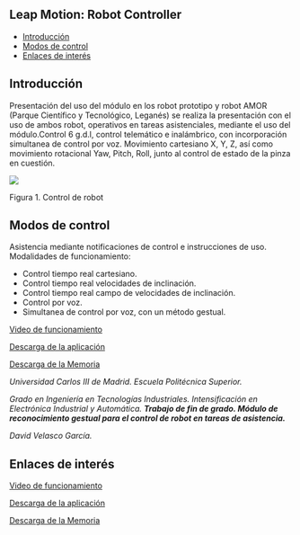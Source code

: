 ## Leap Motion: Robot Controller

- [Introducción](#introducción)
- [Modos de control](#modos-de-control)
- [Enlaces de interés](#enlaces-de-interés)

## Introducción

Presentación del uso del módulo en los robot prototipo y robot AMOR (Parque Científico y Tecnológico, Leganés) se realiza la presentación con el uso de ambos robot, operativos en tareas asistenciales, mediante el uso del módulo.Control 6 g.d.l, control telemático e inalámbrico, con incorporación simultanea de control por voz.
Movimiento cartesiano X, Y, Z, así como movimiento rotacional Yaw, Pitch, Roll, junto al control de estado de la pinza en cuestión.

![](https://lh3.googleusercontent.com/dtyw1scpNiuBd87cPYhppHJS0Zyc6I07M88B2-K7aGxYgpquwL9oOyliU_XxuRS0PzHtvo88_Q=w640-h360-p)

Figura 1. Control de robot


## Modos de control

Asistencia mediante notificaciones de control e instrucciones de uso.
Modalidades de funcionamiento:

- Control tiempo real cartesiano.
- Control tiempo real velocidades de inclinación.
- Control tiempo real campo de velocidades de inclinación.
- Control por voz.
- Simultanea de control por voz, con un método gestual.


[Video de funcionamiento](https://www.youtube.com/watch?time_continue=2&v=DU1mztLFsmE)

[Descarga de la aplicación](https://github.com/davidvelascogarcia)

[Descarga de la Memoria](https://www.researchgate.net/publication/319902393_Modulo_de_reconocimiento_gestual_para_control_de_robot_en_tareas_de_asistencia)

*Universidad Carlos III de Madrid.
Escuela Politécnica Superior.*

*Grado en Ingeniería en Tecnologías Industriales.
Intensificación en Electrónica Industrial y Automática.*
***Trabajo de fin de grado.
Módulo de reconocimiento gestual para el control de robot en tareas de asistencia.***

*David Velasco García.*

## Enlaces de interés

[Video de funcionamiento](https://www.youtube.com/watch?time_continue=2&v=DU1mztLFsmE)

[Descarga de la aplicación](https://github.com/davidvelascogarcia)

[Descarga de la Memoria](https://www.researchgate.net/publication/319902393_Modulo_de_reconocimiento_gestual_para_control_de_robot_en_tareas_de_asistencia)

